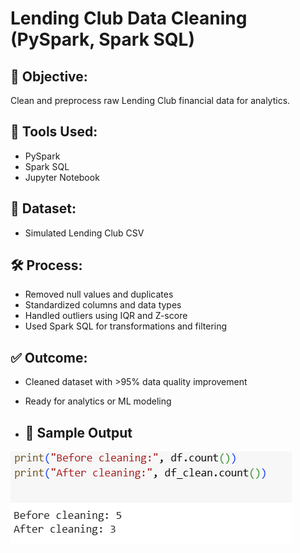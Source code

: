 # Lending Club Data Cleaning (PySpark, Spark SQL)

## 🚀 Objective:
Clean and preprocess raw Lending Club financial data for analytics.

## 🔧 Tools Used:
- PySpark
- Spark SQL
- Jupyter Notebook

## 📁 Dataset:
- Simulated Lending Club CSV

## 🛠️ Process:
- Removed null values and duplicates
- Standardized columns and data types
- Handled outliers using IQR and Z-score
- Used Spark SQL for transformations and filtering

## ✅ Outcome:
- Cleaned dataset with >95% data quality improvement
- Ready for analytics or ML modeling

- ## 📸 Sample Output

![Sample Output](output.png)
